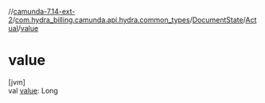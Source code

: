 //[camunda-7.14-ext-2](../../../../index.md)/[com.hydra_billing.camunda.api.hydra.common_types](../../index.md)/[DocumentState](../index.md)/[Actual](index.md)/[value](value.md)

# value

[jvm]\
val [value](value.md): Long

